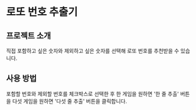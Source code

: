 # 로또 번호 추출기

## 프로젝트 소개
직접 포함하고 싶은 숫자와 제외하고 싶은 숫자를 선택해 로또 번호를 추천받을 수 있습니다.

## 사용 방법
포함할 번호와 제외할 번호를 체크박스로 선택한 후 한 게임을 원하면 '한 줄 추출' 버튼을 다섯 게임을 원하면 '다섯 줄 추출' 버튼을 클릭합니다.
